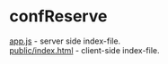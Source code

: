 confReserve
===========


<a href="https://github.com/demakoff/confReserve/blob/master/app.js">app.js</a> - server side index-file.<br/>
<a href="https://github.com/demakoff/confReserve/blob/master/public/index.html">public/index.html</a> - client-side index-file.
